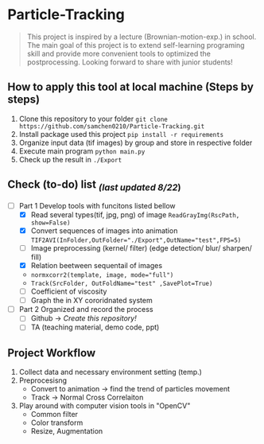 # Particle-Tracking
> This project is inspired by a lecture (Brownian-motion-exp.) in school. The main goal of this project is to extend self-learning programing skill and provide more convenient tools to optimized the postprocessing. Looking forward to share with junior students! 

## How to apply this tool at local machine (Steps by steps)
1. Clone this repository to your folder `git clone https://github.com/samchen0210/Particle-Tracking.git`
2. Install package used this project `pip install -r requirements`
3. Organize input data (tif images) by group and store in respective folder 
4. Execute main program `python main.py`
5. Check up the result in `./Export`

## Check (to-do) list  <sub>***(last updated 8/22***)</sub>
- [ ] Part 1 Develop tools with funcitons listed bellow 
  - [x] Read several types(tif, jpg, png) of image `ReadGrayImg(RscPath, show=False)`
  - [x] Convert sequences of images into animation `TIF2AVI(InFolder,OutFolder="./Export",OutName="test",FPS=5)`
  - [ ] Image preprocessing (kernel/ filter) (edge detection/ blur/ sharpen/ fill)
  - [x] Relation beetween sequentail of images 
  - `normxcorr2(template, image, mode="full")`
  - `Track(SrcFolder, OutFoldName="test" ,SavePlot=True)`
  - [ ] Coefficient of viscosity
  - [ ] Graph the in XY cororidnated system
- [ ] Part 2 Organized and record the process
  - [ ] Github -> *Create this repository!* 
  - [ ] TA (teaching material, demo code, ppt)

## Project Workflow
1. Collect data and necessary environment setting (temp.)
2. Preprocesisng
   - Convert to animation -> find the trend of particles movement
   - Track -> Normal Cross Correlaiton
3. Play around with computer vision tools in "OpenCV"
   - Common filter
   - Color transform
   - Resize, Augmentation
